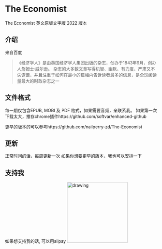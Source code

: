 # The Economist 
The Economist 英文原版文字版 2022 版本

## 介绍
来自百度
> 《经济学人》是由英国经济学人集团出版的杂志，创办于1843年9月，创办人詹姆士·威尔逊。 杂志的大多数文章写得机智、幽默、有力度、严肃又不失诙谐，并且注重于如何在最小的篇幅内告诉读者最多的信息，是全球阅读量最大的时政杂志之一

## 文件格式
每一期仅包含EPUB, MOBI 及 PDF 格式，如果需要音频，亲联系我。
如果第一次下载太大，推存chrome插件https://github.com/softvar/enhanced-github

更早的版本的可以参考https://github.com/nailperry-zd/The-Economist

## 更新
正常时间的话，每周更新一次
如果你想要更早的版本，我也可以安排一下

## 支持我
如果想支持我的话, 可以用alipay
<img src="https://s2.loli.net/2022/11/06/w7O1HA3FuVU86jJ.jpg" alt="drawing" width="200"/>

